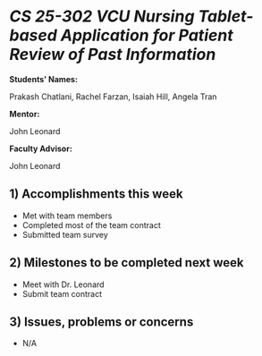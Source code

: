 # *CS 25-302 VCU Nursing Tablet-based Application for Patient Review of Past Information*

**Students' Names:**

Prakash Chatlani, Rachel Farzan, Isaiah Hill, Angela Tran

**Mentor:**

John Leonard

**Faculty Advisor:**

John Leonard

## 1) Accomplishments this week ##
   - Met with team members
   - Completed most of the team contract
   - Submitted team survey

## 2) Milestones to be completed next week ##
   - Meet with Dr. Leonard
   - Submit team contract

## 3) Issues, problems or concerns ##
   - N/A

